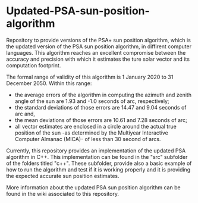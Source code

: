 # Updated-PSA-sun-position-algorithm

Repository to provide versions of the PSA+ sun position algorithm, which is the updated version of the PSA sun position algorithm, in diffirent computer languages. This algorithm reaches an excellent compromise between the accuracy and precision with which it estimates the ture solar vector and its computation footprint.

The formal range of validity of this algorithm is 1 January 2020 to 31 December 2050. Within this range:
- the average errors of the algorithm in computing the azimuth and zenith angle of the sun are 1.93 and -1.0 seconds of arc, respectively;
- the standard deviations of those errors are 14.47 and 9.04 seconds of arc and,
- the mean deviations of those errors are 10.61 and 7.28 seconds of arc;
- all vector estimates are enclosed in a circle around the actual true position of the sun -as determined by the Multiyear Interactive Computer Almanac (MICA)- of less than 30 second of arcs.

Currently, this repository provides an implementation of the updated PSA algorithm in C++. This implementation can be found in the "src" subfolder of the folders titled "c++". These subfolder, provide also a basic example of how to run the algorithm and test if it is working properly and it is providing the expected accurate sun position estimates.

More information about the updated PSA sun position algorithm can be found in the wiki associated to this repository.
